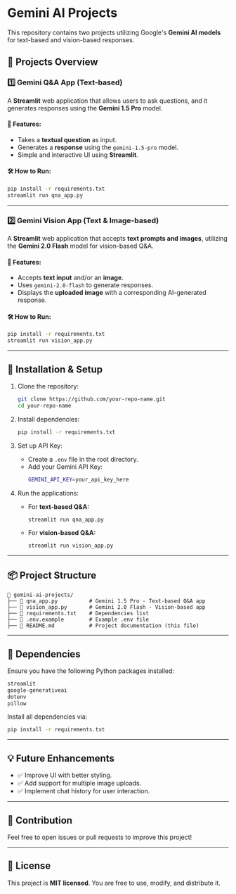 # Gemini AI Projects

This repository contains two projects utilizing Google's **Gemini AI models** for text-based and vision-based responses.

## 📌 Projects Overview

### 1️⃣ Gemini Q&A App (Text-based)
A **Streamlit** web application that allows users to ask questions, and it generates responses using the **Gemini 1.5 Pro** model.

#### 🚀 Features:
- Takes a **textual question** as input.
- Generates a **response** using the `gemini-1.5-pro` model.
- Simple and interactive UI using **Streamlit**.

#### 🛠️ How to Run:
```sh
pip install -r requirements.txt
streamlit run qna_app.py
```

---

### 2️⃣ Gemini Vision App (Text & Image-based)
A **Streamlit** web application that accepts **text prompts and images**, utilizing the **Gemini 2.0 Flash** model for vision-based Q&A.

#### 🚀 Features:
- Accepts **text input** and/or an **image**.
- Uses `gemini-2.0-flash` to generate responses.
- Displays the **uploaded image** with a corresponding AI-generated response.

#### 🛠️ How to Run:
```sh
pip install -r requirements.txt
streamlit run vision_app.py
```

---

## 🔧 Installation & Setup
1. Clone the repository:
   ```sh
   git clone https://github.com/your-repo-name.git
   cd your-repo-name
   ```

2. Install dependencies:
   ```sh
   pip install -r requirements.txt
   ```

3. Set up API Key:
   - Create a `.env` file in the root directory.
   - Add your Gemini API Key:
     ```sh
     GEMINI_API_KEY=your_api_key_here
     ```

4. Run the applications:
   - For **text-based Q&A:**
     ```sh
     streamlit run qna_app.py
     ```
   - For **vision-based Q&A:**
     ```sh
     streamlit run vision_app.py
     ```

---

## 📦 Project Structure
```
📂 gemini-ai-projects/
├── 📄 qna_app.py          # Gemini 1.5 Pro - Text-based Q&A app
├── 📄 vision_app.py       # Gemini 2.0 Flash - Vision-based app
├── 📄 requirements.txt    # Dependencies list
├── 📄 .env.example        # Example .env file
├── 📄 README.md           # Project documentation (this file)
```

---

## 📌 Dependencies
Ensure you have the following Python packages installed:
```sh
streamlit
google-generativeai
dotenv
pillow
```
Install all dependencies via:
```sh
pip install -r requirements.txt
```

---

## 💡 Future Enhancements
- ✅ Improve UI with better styling.
- ✅ Add support for multiple image uploads.
- ✅ Implement chat history for user interaction.

---

## 🤝 Contribution
Feel free to open issues or pull requests to improve this project!

---

## 📜 License
This project is **MIT licensed**. You are free to use, modify, and distribute it.

